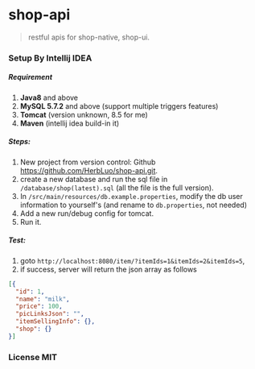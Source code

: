 # shop-api

> restful apis for shop-native, shop-ui.

### Setup By Intellij IDEA

##### Requirement
1. __Java8__ and above
2. __MySQL 5.7.2__ and above (support multiple triggers features)
3. __Tomcat__ (version unknown, 8.5 for me)
4. __Maven__ (intellij idea build-in it)

##### Steps:
1. New project from version control: Github
https://github.com/HerbLuo/shop-api.git.
2. create a new database and run the sql file in `/database/shop(latest).sql` 
(all the file is the full version).
3. In `/src/main/resources/db.example.properties`, 
modify the db user information to yourself's (and rename to `db.properties`, not needed)
4. Add a new run/debug config for tomcat.
5. Run it.

##### Test:
1. goto `http://localhost:8080/item/?itemIds=1&itemIds=2&itemIds=5`,
2. if success, server will return the json array as follows
```json
[{
  "id": 1,
  "name": "milk",
  "price": 100,
  "picLinksJson": "",
  "itemSellingInfo": {},
  "shop": {}
}]
```

### License MIT
